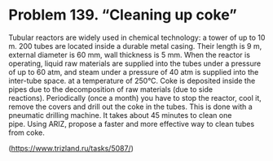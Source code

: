 # Problem 139. “Cleaning up coke”

Tubular reactors are widely used in chemical technology: a tower of up to 10 m. 200 tubes are located inside a durable metal casing. Their length is 9 m, external diameter is 60 mm, wall thickness is 5 mm. When the reactor is operating, liquid raw materials are supplied into the tubes under a pressure of up to 60 atm, and steam under a pressure of 40 atm is supplied into the inter-tube space. at a temperature of 250°C. Coke is deposited inside the pipes due to the decomposition of raw materials (due to side reactions). Periodically (once a month) you have to stop the reactor, cool it, remove the covers and drill out the coke in the tubes. This is done with a pneumatic drilling machine. It takes about 45 minutes to clean one pipe. Using ARIZ, propose a faster and more effective way to clean tubes from coke.

(https://www.trizland.ru/tasks/5087/)